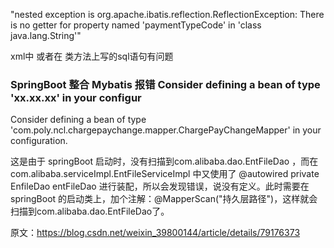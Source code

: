 "nested exception is org.apache.ibatis.reflection.ReflectionException: There is no getter for property named 'paymentTypeCode' in 'class java.lang.String'"

xml中 或者在 类方法上写的sql语句有问题

### SpringBoot 整合 Mybatis 报错 Consider defining a bean of type 'xx.xx.xx' in your configur

Consider defining a bean of type 'com.poly.ncl.chargepaychange.mapper.ChargePayChangeMapper' in your configuration.

这是由于 springBoot 启动时，没有扫描到com.alibaba.dao.EntFileDao ，而在 com.alibaba.serviceImpl.EntFileServiceImpl 中又使用了 @autowired private EnfileDao entFileDao 进行装配，所以会发现错误，说没有定义。此时需要在 springBoot 的启动类上，加个注解：@MapperScan("持久层路径")，这样就会扫描到com.alibaba.dao.EntFileDao了。

原文：<https://blog.csdn.net/weixin_39800144/article/details/79176373>
